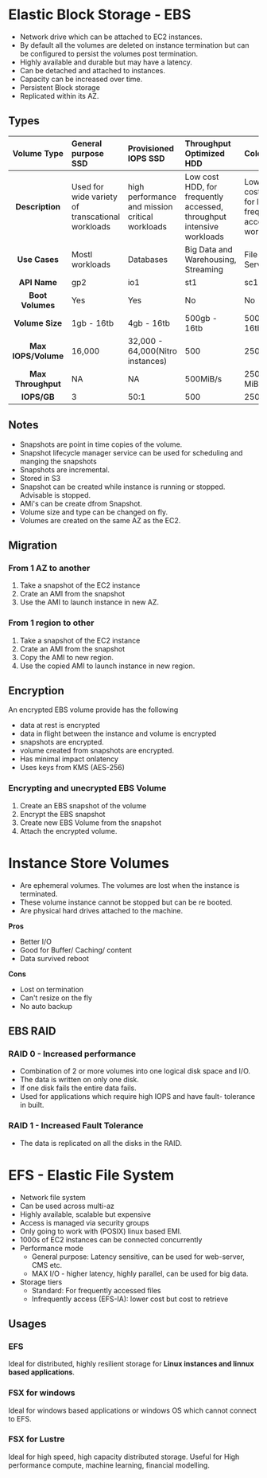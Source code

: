 # Elastic Block Storage - EBS
- Network drive which can be attached to EC2 instances.
- By default all the volumes are deleted on instance termination but can be configured to persist the volumes post termination.
- Highly available and durable but may have a latency.
- Can be detached and attached to instances.
- Capacity can be increased over time.
- Persistent Block storage
- Replicated within its AZ.

## Types

| Volume Type | General purpose SSD | Provisioned IOPS SSD| Throughput Optimized HDD | Cold HDD |  Magnetic |
|:---------:|:----------|:----------|:----------|:----------|:----------|
|**Description**| Used for wide variety of transcational workloads| high performance and mission critical workloads| Low cost HDD, for frequently accessed, throughput intensive workloads| Lowest cost HDD, for less frequently accessed workloads| Previous genration HDD|
|**Use Cases**| Mostl workloads | Databases | Big Data and Warehousing, Streaming| File Servers| Data is infrequently accessed|
|**API Name**| gp2 | io1 | st1 |sc1 | Standard |
|**Boot Volumes**| Yes | Yes | No |No | No |
|**Volume Size**| 1gb - 16tb | 4gb - 16tb | 500gb - 16tb | 500gb - 16tb | 1gb - 1tb|
|**Max IOPS/Volume**| 16,000 |  32,000 - 64,000(Nitro instances) |  500 | 250 | NA | 
|**Max Throughput**| NA | NA  | 500MiB/s | 250 MiB/s | NA |
|**IOPS/GB**| 3 |  50:1 |  500 | 250 |40-200| 

## Notes
- Snapshots are point in time copies of the volume.
- Snapshot lifecycle manager service can be used for scheduling and manging the snapshots
- Snapshots are incremental.
- Stored in S3
- Snapshot can be created while instance is running or stopped. Advisable is stopped.
- AMi's can be create dfrom Snapshot.
- Volume size and type can be changed on fly.
- Volumes are created on the same AZ as the EC2.

## Migration

### From 1 AZ to another
1. Take a snapshot of the EC2 instance
2. Crate an AMI from the snapshot
3. Use the AMI to launch instance in new AZ.


### From 1 region to other
1. Take a snapshot of the EC2 instance
2. Crate an AMI from the snapshot
3. Copy the AMI to new region.
3. Use the copied AMI to launch instance in new region.

## Encryption
An encrypted EBS volume provide has the following
- data at rest is encrypted
- data in flight between the instance and volume is encrypted
- snapshots are encrypted.
- volume created from snapshots are encrypted.
- Has minimal impact onlatency
- Uses keys from KMS (AES-256) 
 
### Encrypting and unecrypted EBS Volume
1. Create an EBS snapshot of the volume
2. Encrypt the EBS snapshot
3. Create new EBS Volume from the snapshot
4. Attach the encrypted volume.

# Instance Store Volumes
* Are ephemeral volumes. The volumes are lost when the instance is terminated.
* These volume instance cannot be stopped but can be re booted.
* Are physical hard drives attached to the machine.

**Pros**
- Better I/O
- Good for Buffer/ Caching/ content
- Data survived reboot

**Cons**
- Lost on termination
- Can't resize on the fly
- No auto backup

## EBS RAID
### RAID 0 - Increased performance
- Combination of 2 or more volumes into one logical disk space and I/O.
- The data is written on only one disk.
- If one disk fails the entire data fails.
- Used for applications which require high IOPS and have fault- tolerance in built.

### RAID 1 - Increased Fault Tolerance
- The data is replicated on all the disks in the RAID.


# EFS - Elastic File System
- Network file system
- Can be used across multi-az
- Highly available, scalable but expensive
- Access is managed via security groups
- Only going to work with (POSIX) linux based EMI.
- 1000s of EC2 instances can be connected concurrently
- Performance mode
    - General purpose: Latency sensitive, can be used for web-server, CMS etc.
    - MAX I/O - higher latency, highly parallel, can be used for big data.
- Storage tiers
    - Standard: For frequently accessed files
    - Infrequently access (EFS-IA): lower cost but cost to retrieve

## Usages
### EFS
Ideal for distributed, highly resilient storage for **Linux instances and linnux based applications**.

### FSX for windows
Ideal for windows based applications or windows OS which cannot connect to EFS.

### FSX for Lustre
Ideal for high speed, high capacity distributed storage. Useful for High performance compute, machine learning, financial modelling.
